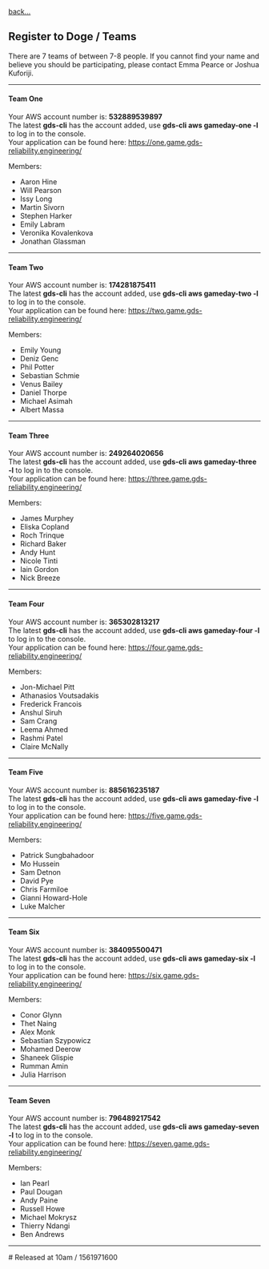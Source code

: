 [back...](/docs/register-to-doge)  

## Register to Doge / Teams

There are 7 teams of between 7-8 people.
If you cannot find your name and believe you should be participating, please contact Emma Pearce or Joshua Kuforiji.

---

#### Team One
Your AWS account number is: **532889539897**  
The latest **gds-cli** has the account added, use **gds-cli aws gameday-one -l** to log in to the console.  
Your application can be found here: <https://one.game.gds-reliability.engineering/>

Members:

- Aaron Hine
- Will Pearson
- Issy Long
- Martin Sivorn
- Stephen Harker
- Emily Labram
- Veronika Kovalenkova
- Jonathan Glassman

---

#### Team Two
Your AWS account number is: **174281875411**  
The latest **gds-cli** has the account added, use **gds-cli aws gameday-two -l** to log in to the console.  
Your application can be found here: <https://two.game.gds-reliability.engineering/>

Members:

- Emily Young
- Deniz Genc
- Phil Potter
- Sebastian Schmie
- Venus Bailey
- Daniel Thorpe
- Michael Asimah
- Albert Massa

---

#### Team Three
Your AWS account number is: **249264020656**  
The latest **gds-cli** has the account added, use **gds-cli aws gameday-three -l** to log in to the console.  
Your application can be found here: <https://three.game.gds-reliability.engineering/>

Members:

- James Murphey
- Eliska Copland
- Roch Trinque
- Richard Baker
- Andy Hunt
- Nicole Tinti
- Iain Gordon
- Nick Breeze

---

#### Team Four
Your AWS account number is: **365302813217**  
The latest **gds-cli** has the account added, use **gds-cli aws gameday-four -l** to log in to the console.  
Your application can be found here: <https://four.game.gds-reliability.engineering/>

Members:

- Jon-Michael Pitt
- Athanasios Voutsadakis
- Frederick Francois
- Anshul Siruh
- Sam Crang
- Leema Ahmed
- Rashmi Patel
- Claire McNally

---

#### Team Five
Your AWS account number is: **885616235187**  
The latest **gds-cli** has the account added, use **gds-cli aws gameday-five -l** to log in to the console.  
Your application can be found here: <https://five.game.gds-reliability.engineering/>

Members:

- Patrick Sungbahadoor
- Mo Hussein
- Sam Detnon
- David Pye
- Chris Farmiloe
- Gianni Howard-Hole
- Luke Malcher

---

#### Team Six
Your AWS account number is: **384095500471**  
The latest **gds-cli** has the account added, use **gds-cli aws gameday-six -l** to log in to the console.  
Your application can be found here: <https://six.game.gds-reliability.engineering/>

Members:

- Conor Glynn
- Thet Naing
- Alex Monk
- Sebastian Szypowicz
- Mohamed Deerow
- Shaneek Glispie
- Rumman Amin
- Julia Harrison

---

#### Team Seven
Your AWS account number is: **796489217542**  
The latest **gds-cli** has the account added, use **gds-cli aws gameday-seven -l** to log in to the console.  
Your application can be found here: <https://seven.game.gds-reliability.engineering/>

Members:

- Ian Pearl
- Paul Dougan
- Andy Paine
- Russell Howe
- Michael Mokrysz
- Thierry Ndangi
- Ben Andrews


---
\# Released at 10am / 1561971600
